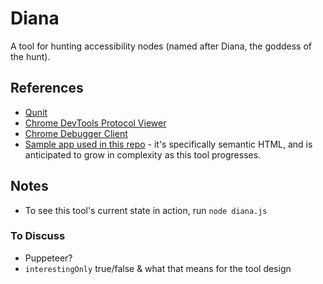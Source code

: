 # Diana

A tool for hunting accessibility nodes (named after Diana, the goddess of the hunt). 

## References
- [Qunit](https://qunitjs.com/)
- [Chrome DevTools Protocol Viewer](https://chromedevtools.github.io/devtools-protocol/tot/Accessibility)
- [Chrome Debugger Client](https://github.com/TracerBench/chrome-debugging-client)
- [Sample app used in this repo](https://diana-app.netlify.com/) - it's specifically semantic HTML, and is anticipated to grow in complexity as this tool progresses. 

## Notes

- To see this tool's current state in action, run `node diana.js` 

### To Discuss

- Puppeteer?
- `interestingOnly` true/false & what that means for the tool design


